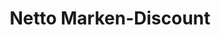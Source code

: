 ---
title: "Netto Marken-Discount"
url: /bad-muenstereifel/netto-marken-discount/
shop: Supermarkt
---